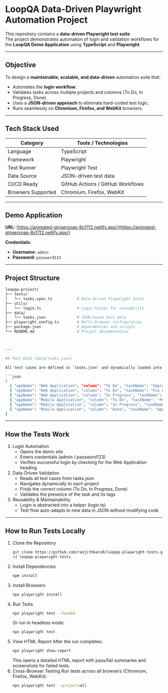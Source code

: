 # LoopQA Data-Driven Playwright Automation Project

This repository contains a **data-driven Playwright test suite**  
The project demonstrates automation of login and validation workflows for the **LoopQA Demo Application** using **TypeScript** and **Playwright**.

---

## Objective

To design a **maintainable, scalable, and data-driven** automation suite that:
- Automates the **login workflow**.
- Validates tasks across multiple projects and columns (To Do, In Progress, Done).
- Uses a **JSON-driven approach** to eliminate hard-coded test logic.
- Runs seamlessly on **Chromium, Firefox, and WebKit** browsers.

---

## Tech Stack Used

| Category | Tools / Technologies |
|-----------|----------------------|
| Language | TypeScript |
| Framework | Playwright |
| Test Runner | Playwright Test |
| Data Source | JSON-driven test data |
| CI/CD Ready | GitHub Actions / GitHub Workflows |
| Browsers Supported | Chromium, Firefox, WebKit |

---

## Demo Application

**URL:** [https://animated-gingersnap-8cf7f2.netlify.app/](https://animated-gingersnap-8cf7f2.netlify.app/)

**Credentials:**
- **Username:** `admin`  
- **Password:** `password123`

---

## Project Structure

```bash
loopqa-project/
├── tests/
│   └── tasks.spec.ts           # Data-driven Playwright tests
├── utils/
│   └── login.ts                # Login helper for reusability
├── data/
│   └── tasks.json              # JSON-based test data
├── playwright.config.ts        # Multi-browser configuration
├── package.json                # Dependencies and scripts
└── README.md                   # Project documentation



---

## Test Data (data/tasks.json)

All test cases are defined in `tasks.json` and dynamically loaded into the Playwright suite.

```json
[
  { "appName": "Web Application", "column": "To Do", "taskName": "Implement user authentication", "tags": ["Feature", "High Priority"] },
  { "appName": "Web Application", "column": "To Do", "taskName": "Fix navigation bug", "tags": ["Bug"] },
  { "appName": "Web Application", "column": "In Progress", "taskName": "Design system updates", "tags": ["Design"] },
  { "appName": "Mobile Application", "column": "To Do", "taskName": "Push notification system", "tags": ["Feature"] },
  { "appName": "Mobile Application", "column": "In Progress", "taskName": "Offline mode", "tags": ["Feature", "High Priority"] },
  { "appName": "Mobile Application", "column": "Done", "taskName": "App icon design", "tags": ["Design"] }
]
```
---

## How the Tests Work
1. Login Automation
   - Opens the demo site
   - Enters credentials (admin / password123)
   - Verifies successful login by checking for the Web Application heading
2. Data-Driven Validation
   - Reads all test cases from tasks.json
   - Navigates dynamically to each project
   - Finds the correct column (To Do, In Progress, Done)
   - Validates the presence of the task and its tags
3. Reusability & Maintainability
   - Login is abstracted into a helper (login.ts)
   - Test flow auto-adapts to new data in JSON without modifying code
---

## How to Run Tests Locally
1. Clone the Repository
   ```bash
   git clone https://github.com/ranjithkaru9/loopqa-playwright-tests.git
   cd loopqa-playwright-tests
   ```
3. Install Dependencies
   ```bash
   npm install
   ```
5. Install Browsers
   ```bash
   npx playwright install
   ```
6. Run Tests
   ```bash
   npx playwright test --headed
   ```
   Or run in headless mode:
   ```bash
   npx playwright test
   ```
8. View HTML Report
   After the run completes:
   ```bash
   npx playwright show-report
   ```
   This opens a detailed HTML report with pass/fail summaries and screenshots for failed tests.
9. Cross-Browser Testing
   Run tests across all browsers (Chromium, Firefox, WebKit):
   ```bash
   npx playwright test --project=all
   ```

